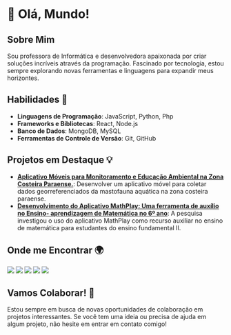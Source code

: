 # 👋 Olá, Mundo!

## Sobre Mim

Sou  professora de Informática e desenvolvedora apaixonada por criar soluções incríveis através da programação. Fascinado por tecnologia, estou sempre explorando novas ferramentas e linguagens para expandir meus horizontes.

## Habilidades 🚀

- **Linguagens de Programação**: JavaScript, Python, Php
- **Frameworks e Bibliotecas**: React, Node.js
- **Banco de Dados**: MongoDB, MySQL
- **Ferramentas de Controle de Versão**: Git, GitHub


## Projetos em Destaque 💡

- **[Aplicativo Móveis para Monitoramento e Educação Ambiental na Zona Costeira
Paraense.](link_para_o_projeto_1)**: Desenvolver um aplicativo móvel para coletar dados georreferenciados da mastofauna aquática na zona costeira paraense.
- **[Desenvolvimento do Aplicativo MathPlay: Uma ferramenta de auxílio no Ensino-
aprendizagem de Matemática no 6º ano](link_para_o_projeto_2)**: A pesquisa investigou o uso do aplicativo MathPlay como recurso auxiliar no
ensino de matemática para estudantes do ensino fundamental II.

## Onde me Encontrar 🌍

<div> 
  <a href="https:https://www.youtube.com/channel/UCRuptyE0XhiIvYWQoayjMZg/featured" target="_blank"><img src="https://img.shields.io/badge/YouTube-FF0000?style=for-the-badge&logo=youtube&logoColor=white" target="_blank"></a>
  <a href="https://instagram.com/elcilene_aragao" target="_blank"><img src="https://img.shields.io/badge/-Instagram-%23E4405F?style=for-the-badge&logo=instagram&logoColor=white" target="_blank"></a>
 <a href="https://discord.gg/Elcilene#8945" target="_blank"><img src="https://img.shields.io/badge/Discord-7289DA?style=for-the-badge&logo=discord&logoColor=white" target="_blank"></a> 
  <a href = "mailto:elcilenematosaragao@gmail.com"><img src="https://img.shields.io/badge/-Gmail-%23333?style=for-the-badge&logo=gmail&logoColor=white" target="_blank"></a>
  <a href="https://www.linkedin.com/in/elcilene-matos-de-aragao-549389200" target="_blank"><img src="https://img.shields.io/badge/-LinkedIn-%230077B5?style=for-the-badge&logo=linkedin&logoColor=white" target="_blank"></a> 
 

</div>

## Vamos Colaborar! 🤝

Estou sempre em busca de novas oportunidades de colaboração em projetos interessantes. Se você tem uma ideia ou precisa de ajuda em algum projeto, não hesite em entrar em contato comigo!


  
  
##
  
  

